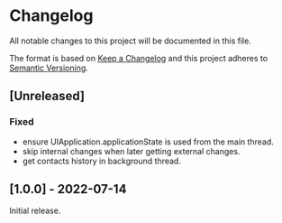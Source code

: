 # Changelog
All notable changes to this project will be documented in this file.

The format is based on [Keep a Changelog](http://keepachangelog.com/en/1.0.0/)
and this project adheres to [Semantic Versioning](http://semver.org/spec/v2.0.0.html).

## [Unreleased]

### Fixed
- ensure UIApplication.applicationState is used from the main thread.
- skip internal changes when later getting external changes.
- get contacts history in background thread.

## [1.0.0] - 2022-07-14

Initial release.
